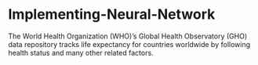# Implementing-Neural-Network
The World Health Organization (WHO)’s Global Health Observatory (GHO) data repository tracks life expectancy for countries worldwide by following health status and many other related factors. 

